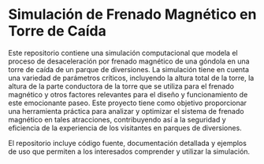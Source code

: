 # Simulación de Frenado Magnético en Torre de Caída

Este repositorio contiene una simulación computacional que modela el proceso de desaceleración por frenado magnético de una góndola en una torre de caída de un parque de diversiones. La simulación tiene en cuenta una variedad de parámetros críticos, incluyendo la altura total de la torre, la altura de la parte conductora de la torre que se utiliza para el frenado magnético y otros factores relevantes para el diseño y funcionamiento de este emocionante paseo. Este proyecto tiene como objetivo proporcionar una herramienta práctica para analizar y optimizar el sistema de frenado magnético en tales atracciones, contribuyendo así a la seguridad y eficiencia de la experiencia de los visitantes en parques de diversiones.

El repositorio incluye código fuente, documentación detallada y ejemplos de uso que permiten a los interesados comprender y utilizar la simulación.
